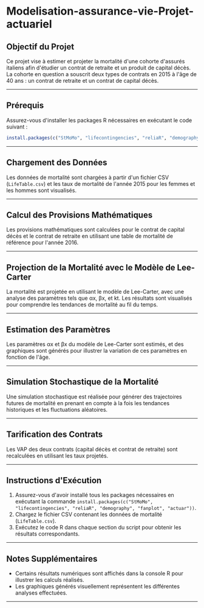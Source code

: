 # Modelisation-assurance-vie-Projet-actuariel


## Objectif du Projet

Ce projet vise à estimer et projeter la mortalité d'une cohorte d'assurés italiens afin d'étudier un contrat de retraite et un produit de capital décès. La cohorte en question a souscrit deux types de contrats en 2015 à l'âge de 40 ans : un contrat de retraite et un contrat de capital décès.

---

## Prérequis

Assurez-vous d'installer les packages R nécessaires en exécutant le code suivant :

```R
install.packages(c("StMoMo", "lifecontingencies", "reliaR", "demography", "fanplot", "actuar"))
```

---

## Chargement des Données

Les données de mortalité sont chargées à partir d'un fichier CSV (`LifeTable.csv`) et les taux de mortalité de l'année 2015 pour les femmes et les hommes sont visualisés.

---

## Calcul des Provisions Mathématiques

Les provisions mathématiques sont calculées pour le contrat de capital décès et le contrat de retraite en utilisant une table de mortalité de référence pour l'année 2016.

---

## Projection de la Mortalité avec le Modèle de Lee-Carter

La mortalité est projetée en utilisant le modèle de Lee-Carter, avec une analyse des paramètres tels que αx, βx, et kt. Les résultats sont visualisés pour comprendre les tendances de mortalité au fil du temps.

---

## Estimation des Paramètres

Les paramètres αx et βx du modèle de Lee-Carter sont estimés, et des graphiques sont générés pour illustrer la variation de ces paramètres en fonction de l'âge.

---

## Simulation Stochastique de la Mortalité

Une simulation stochastique est réalisée pour générer des trajectoires futures de mortalité en prenant en compte à la fois les tendances historiques et les fluctuations aléatoires.

---

## Tarification des Contrats

Les VAP des deux contrats (capital décès et contrat de retraite) sont recalculées en utilisant les taux projetés.

---

## Instructions d'Exécution

1. Assurez-vous d'avoir installé tous les packages nécessaires en exécutant la commande `install.packages(c("StMoMo", "lifecontingencies", "reliaR", "demography", "fanplot", "actuar"))`.
2. Chargez le fichier CSV contenant les données de mortalité (`LifeTable.csv`).
3. Exécutez le code R dans chaque section du script pour obtenir les résultats correspondants.

---

## Notes Supplémentaires

- Certains résultats numériques sont affichés dans la console R pour illustrer les calculs réalisés.
- Les graphiques générés visuellement représentent les différentes analyses effectuées.

---
